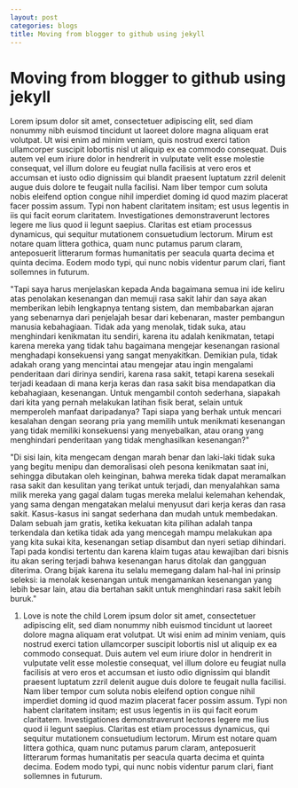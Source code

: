 ```yaml
---
layout: post
categories: blogs
title: Moving from blogger to github using jekyll
---
```

# Moving from blogger to github using jekyll
Lorem ipsum dolor sit amet, consectetuer adipiscing elit, sed diam nonummy nibh euismod tincidunt ut laoreet dolore magna aliquam erat volutpat. Ut wisi enim ad minim veniam, quis nostrud exerci tation ullamcorper suscipit lobortis nisl ut aliquip ex ea commodo consequat. Duis autem vel eum iriure dolor in hendrerit in vulputate velit esse molestie consequat, vel illum dolore eu feugiat nulla facilisis at vero eros et accumsan et iusto odio dignissim qui blandit praesent luptatum zzril delenit augue duis dolore te feugait nulla facilisi. Nam liber tempor cum soluta nobis eleifend option congue nihil imperdiet doming id quod mazim placerat facer possim assum. Typi non habent claritatem insitam; est usus legentis in iis qui facit eorum claritatem. Investigationes demonstraverunt lectores legere me lius quod ii legunt saepius. Claritas est etiam processus dynamicus, qui sequitur mutationem consuetudium lectorum. Mirum est notare quam littera gothica, quam nunc putamus parum claram, anteposuerit litterarum formas humanitatis per seacula quarta decima et quinta decima. Eodem modo typi, qui nunc nobis videntur parum clari, fiant sollemnes in futurum.

"Tapi saya harus menjelaskan kepada Anda bagaimana semua ini ide keliru atas penolakan kesenangan dan memuji rasa sakit lahir dan saya akan memberikan lebih lengkapnya tentang sistem, dan membabarkan ajaran yang sebenarnya dari penjelajah besar dari kebenaran, master pembangun manusia kebahagiaan. Tidak ada yang menolak, tidak suka, atau menghindari kenikmatan itu sendiri, karena itu adalah kenikmatan, tetapi karena mereka yang tidak tahu bagaimana mengejar kesenangan rasional menghadapi konsekuensi yang sangat menyakitkan. Demikian pula, tidak adakah orang yang mencintai atau mengejar atau ingin mengalami penderitaan dari dirinya sendiri, karena rasa sakit, tetapi karena sesekali terjadi keadaan di mana kerja keras dan rasa sakit bisa mendapatkan dia kebahagiaan, kesenangan. Untuk mengambil contoh sederhana, siapakah dari kita yang pernah melakukan latihan fisik berat, selain untuk memperoleh manfaat daripadanya? Tapi siapa yang berhak untuk mencari kesalahan dengan seorang pria yang memilih untuk menikmati kesenangan yang tidak memiliki konsekuensi yang menyebalkan, atau orang yang menghindari penderitaan yang tidak menghasilkan kesenangan?" 

"Di sisi lain, kita mengecam dengan marah benar dan laki-laki tidak suka yang begitu menipu dan demoralisasi oleh pesona kenikmatan saat ini, sehingga dibutakan oleh keinginan, bahwa mereka tidak dapat meramalkan rasa sakit dan kesulitan yang terikat untuk terjadi, dan menyalahkan sama milik mereka yang gagal dalam tugas mereka melalui kelemahan kehendak, yang sama dengan mengatakan melalui menyusut dari kerja keras dan rasa sakit. Kasus-kasus ini sangat sederhana dan mudah untuk membedakan. Dalam sebuah jam gratis, ketika kekuatan kita pilihan adalah tanpa terkendala dan ketika tidak ada yang mencegah mampu melakukan apa yang kita sukai kita, kesenangan setiap disambut dan nyeri setiap dihindari. Tapi pada kondisi tertentu dan karena klaim tugas atau kewajiban dari bisnis itu akan sering terjadi bahwa kesenangan harus ditolak dan gangguan diterima. Orang bijak karena itu selalu memegang dalam hal-hal ini prinsip seleksi: ia menolak kesenangan untuk mengamankan kesenangan yang lebih besar lain, atau dia bertahan sakit untuk menghindari rasa sakit lebih buruk."

1. Love is note the child Lorem ipsum dolor sit amet, consectetuer adipiscing elit, sed diam nonummy nibh euismod tincidunt ut laoreet dolore magna aliquam erat volutpat. Ut wisi enim ad minim veniam, quis nostrud exerci tation ullamcorper suscipit lobortis nisl ut aliquip ex ea commodo consequat. Duis autem vel eum iriure dolor in hendrerit in vulputate velit esse molestie consequat, vel illum dolore eu feugiat nulla facilisis at vero eros et accumsan et iusto odio dignissim qui blandit praesent luptatum zzril delenit augue duis dolore te feugait nulla facilisi. Nam liber tempor cum soluta nobis eleifend option congue nihil imperdiet doming id quod mazim placerat facer possim assum. Typi non habent claritatem insitam; est usus legentis in iis qui facit eorum claritatem. Investigationes demonstraverunt lectores legere me lius quod ii legunt saepius. Claritas est etiam processus dynamicus, qui sequitur mutationem consuetudium lectorum. Mirum est notare quam littera gothica, quam nunc putamus parum claram, anteposuerit litterarum formas humanitatis per seacula quarta decima et quinta decima. Eodem modo typi, qui nunc nobis videntur parum clari, fiant sollemnes in futurum.